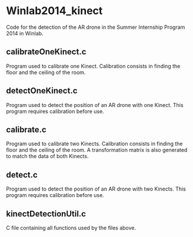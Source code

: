 Winlab2014_kinect
=================
Code for the detection of the AR drone in the Summer Internship Program 2014 in Winlab.


calibrateOneKinect.c
--------------------
Program used to calibrate one Kinect.
Calibration consists in finding the floor and the ceiling of the room.


detectOneKinect.c
-----------------
Program used to detect the position of an AR drone with one Kinect. This program requires calibration before use.


calibrate.c
-----------
Program used to calibrate two Kinects.
Calibration consists in finding the floor and the ceiling of the room.
A transformation matrix is also generated to match the data of both Kinects.


detect.c
--------
Program used to detect the position of an AR drone with two Kinects. This program requires calibration before use.


kinectDetectionUtil.c
---------------------
C file containing all functions used by the files above.
